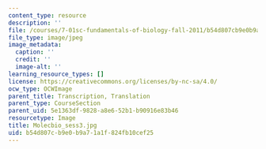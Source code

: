 ```yaml
---
content_type: resource
description: ''
file: /courses/7-01sc-fundamentals-of-biology-fall-2011/b54d807cb9e0b9a71a1f824fb10cef25_Molecbio_sess3.jpg
file_type: image/jpeg
image_metadata:
  caption: ''
  credit: ''
  image-alt: ''
learning_resource_types: []
license: https://creativecommons.org/licenses/by-nc-sa/4.0/
ocw_type: OCWImage
parent_title: Transcription, Translation
parent_type: CourseSection
parent_uid: 5e1363df-9828-a8e6-52b1-b90916e83b46
resourcetype: Image
title: Molecbio_sess3.jpg
uid: b54d807c-b9e0-b9a7-1a1f-824fb10cef25
---
```


